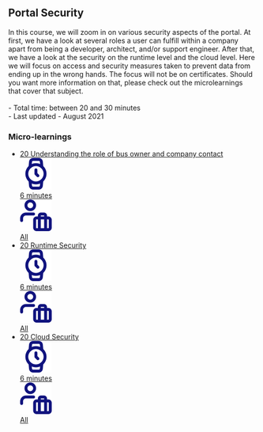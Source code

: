 <div class="ez-academy">
	<div class="ez-academy__body">
		<main class="master">
	<h2 class="title">Portal Security</h2>
    <p>
       In this course, we will zoom in on various security aspects of the portal. At first, we have a look at several roles a user can fulfill within a company apart from being a developer, architect, and/or support engineer. After that, we have a look at the security on the runtime level and the cloud level. Here we will focus on access and security measures taken to prevent data from ending up in the wrong hands. The focus will not be on certificates. Should you want more information on that, please check out the microlearnings that cover that subject.
        </br></br>
        - Total time: between 20 and 30 minutes
        </br>
        - Last updated - August 2021
    </p>
    <h3 class="title">Micro-learnings</h3>
    <ul class="strip-container">
        <li class="strip">
            <a href="../../docs/microlearning/intermediate-portal-security-understanding-the-role-of-bus-owner-and-company-contact" class="strip__link">
            <label for="" class="strip__label">
                <span>20</span>
                Understanding the role of bus owner and company contact
            </label>
            <div class="strip__attribute">
                <img class="strip__attribute-icon strip__attribute-icon--duration" src="../../img/microlearning/academy_index/icon-duration32.svg"/>
                <div class="strip__attribute-label">6 minutes</div>
            </div>
            <div class="strip__attribute">
                <img class="strip__attribute-icon strip__attribute-icon--roles" src="../../img/microlearning/academy_index/icon-roles32.svg"/>
                <div class="strip__attribute-label">All</div>
            </div>
        </a>
        </li>
        <li class="strip">
            <a href="../../docs/microlearning/intermediate-portal-security-runtime-security" class="strip__link">
            <label for="" class="strip__label">
                <span>20</span>
                Runtime Security
            </label>
            <div class="strip__attribute">
                <img class="strip__attribute-icon strip__attribute-icon--duration" src="../../img/microlearning/academy_index/icon-duration32.svg"/>
                <div class="strip__attribute-label">6 minutes</div>
            </div>
            <div class="strip__attribute">
                <img class="strip__attribute-icon strip__attribute-icon--roles" src="../../img/microlearning/academy_index/icon-roles32.svg"/>
                <div class="strip__attribute-label">All</div>
            </div>
        </a>
        </li>
        <li class="strip">
            <a href="../../docs/microlearning/intermediate-portal-security-cloud-security" class="strip__link">
            <label for="" class="strip__label">
                <span>20</span>
                Cloud Security
            </label>
            <div class="strip__attribute">
                <img class="strip__attribute-icon strip__attribute-icon--duration" src="../../img/microlearning/academy_index/icon-duration32.svg"/>
                <div class="strip__attribute-label">6 minutes</div>
            </div>
            <div class="strip__attribute">
                <img class="strip__attribute-icon strip__attribute-icon--roles" src="../../img/microlearning/academy_index/icon-roles32.svg"/>
                <div class="strip__attribute-label">All</div>
            </div>
        </a>
        </li>   				
    </ul>
    </main>
    </div>
</div>